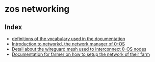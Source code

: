 # zos networking

## Index

- [definitions of the vocabulary used in the documentation](definitions.md)
- [Introduction to networkd, the network manager of 0-OS](introduction.md)
- [Detail about the wireguard mesh used to interconnect 0-OS nodes](mesh.md)
- [Documentation for farmer on how to setup the network of their farm](setup_farm_network.md)